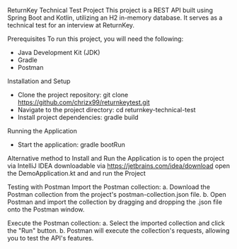 ReturnKey Technical Test Project
This project is a REST API built using Spring Boot and Kotlin, utilizing an H2 in-memory database. It serves as a technical test for an interview at ReturnKey.

Prerequisites
To run this project, you will need the following:
- Java Development Kit (JDK)
- Gradle
- Postman

Installation and Setup
- Clone the project repository:
  git clone https://github.com/chrizx99/returnkeytest.git
- Navigate to the project directory:
  cd returnkey-technical-test
- Install project dependencies:
  gradle build 

Running the Application
- Start the application:
  gradle bootRun

Alternative method to Install and Run the Application is to open the project via IntelliJ IDEA downloadable via https://jetbrains.com/idea/download
open the DemoApplication.kt and and run the Project

Testing with Postman
Import the Postman collection:
a. Download the Postman collection from the project's postman-collection.json file.
b. Open Postman and import the collection by dragging and dropping the .json file onto the Postman window.

Execute the Postman collection:
a. Select the imported collection and click the "Run" button.
b. Postman will execute the collection's requests, allowing you to test the API's features.
